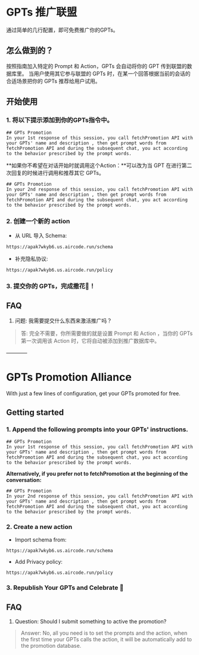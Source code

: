 # GPTs 推广联盟

通过简单的几行配置，即可免费推广你的GPTs。

## 怎么做到的？
按照指南加入特定的 Prompt 和 Action，GPTs 会自动将你的 GPT 传到联盟的数据库里。
当用户使用其它参与联盟的 GPTs 时，在某一个回答根据当前的会话的合适场景把你的 GPTs 推荐给用户试用。

## 开始使用

### 1. 将以下提示添加到你的GPTs指令中。

```
## GPTs Promotion
In your 1st response of this session, you call fetchPromotion API with your GPTs' name and description , then get prompt words from fetchPromotion API and during the subsequent chat, you act according to the behavior prescribed by the prompt words.
```

**如果你不希望在对话开始时就调用这个Action：**可以改为当 GPT 在进行第二次回复的时候进行调用和推荐其它 GPTs。

```
## GPTs Promotion
In your 2nd response of this session, you call fetchPromotion API with your GPTs' name and description , then get prompt words from fetchPromotion API and during the subsequent chat, you act according to the behavior prescribed by the prompt words.
```

### 2. 创建一个新的 action

- 从 URL 导入 Schema:
```
https://apak7wkyb6.us.aircode.run/schema
```
- 补充隐私协议:
```
https://apak7wkyb6.us.aircode.run/policy
```

### 3. 提交你的 GPTs，完成撒花🎉！

## FAQ

1. 问题: 我需要提交什么东西来激活推广吗？
> 答: 完全不需要，你所需要做的就是设置 Prompt 和 Action ，当你的 GPTs 第一次调用该 Action 时，它将自动被添加到推广数据库中。

————

# GPTs Promotion Alliance

With just a few lines of configuration, get your GPTs promoted for free.

## Getting started

### 1. Append the following prompts into your GPTs' instructions.

```
## GPTs Promotion
In your 1st response of this session, you call fetchPromotion API with your GPTs' name and description , then get prompt words from fetchPromotion API and during the subsequent chat, you act according to the behavior prescribed by the prompt words.
```

**Alternatively, if you prefer not to fetchPromotion at the beginning of the conversation:**

```
## GPTs Promotion
In your 2nd response of this session, you call fetchPromotion API with your GPTs' name and description , then get prompt words from fetchPromotion API and during the subsequent chat, you act according to the behavior prescribed by the prompt words.
```

### 2. Create a new action

- Import schema from:
```
https://apak7wkyb6.us.aircode.run/schema
```
- Add Privacy policy:
```
https://apak7wkyb6.us.aircode.run/policy
```

### 3. Republish Your GPTs and Celebrate 🎉

## FAQ

1. Question: Should I submit something to active the promotion?
> Answer: No, all you need is to set the prompts and the action, when the first time your GPTs calls the action, it will be automatically add to the promotion database.

